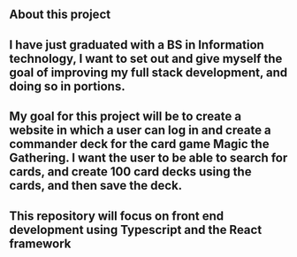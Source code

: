 About this project
---------------------------------------------------------------
I have just graduated with a BS in Information technology, I want to set out and give myself the goal of improving my full stack development, and doing so in portions.
----------------------------------------------------------------------------------------------
My goal for this project will be to create a website in which a user can log in and create a commander deck for the card game Magic the Gathering.
I want the user to be able to search for cards, and create 100 card decks using the cards, and then save the deck.
-----------------------------------------------------------------------
This repository will focus on  front end development using Typescript and the React framework
---------------------------------------------------------------
